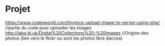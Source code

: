 # Projet
https://www.codexworld.com/tinymce-upload-image-to-server-using-php/   //partie du code pour uploader les images
http://labs.bl.uk/Digital%20Collections%20-%20Images  //Origine des photos (lien vers le flickr ou sont les photos libre dacces)
